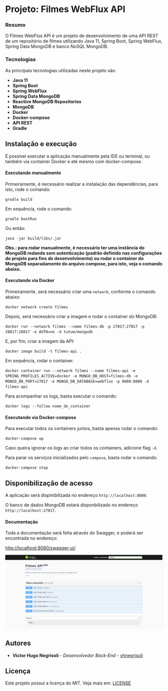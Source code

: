 # Projeto: Filmes WebFlux API


### Resumo

O Filmes WebFlux API é um projeto de desenvolvimento de uma API REST
de um repositório de filmes utilizando Java 11, Spring Boot, Spring WebFlux, Spring Data MongoDB e banco NoSQL MongoDB.
 
### Tecnologias

As principais tecnologias utilizadas neste projeto são: 

* **Java 11**
* **Spring Boot**
* **Spring WebFlux**
* **Spring Data MongoDB**
* **Reactive MongoDB Repositories**
* **MongoDB**
* **Docker**
* **Docker-compose**
* **API REST**
* **Gradle**

## Instalação e execução

É possível executar a aplicação manualmente pela IDE ou terminal, ou também
via container Docker e até mesmo com docker-compose.

#### Executando manualmente

Primeiramente, é necessário realizar a instalação das dependências, para isto, rode o comando:

`gradle build`

Em sequência, rode o comando:

`gradle bootRun`

Ou então:

`java -jar build/libs/.jar`

**Obs.: para rodar manualmente, é necessário ter uma instância do MongoDB 
rodando sem autenticação (padrão definido nas configurações do projeto para fins de desenvolvimento)
ou rodar o container do MongoDB separadamente do arquivo compose, para isto, veja o comando abaixo.**

#### Executando via Docker

Primeiramente, será necessário criar uma `network`, conforme o comando abaixo:

`docker network create filmes`

Depois, será necessário criar a imagem e rodar o container do MongoDB:

`docker run --network filmes --name filmes-db -p 27017:27017 -p 28017:28017 -e AUTH=no -d tutum/mongodb`

E, por fim, criar a imagem da API:

`docker image build -t filmes-api .`

Em sequência, rodar o container:

`docker container run --network filmes --name filmes-api -e SPRING_PROFILES_ACTIVE=docker -e MONGO_DB_HOST=filmes-db -e MONGO_DB_PORT=27017 -e MONGO_DB_DATABASE=webflux -p 8080:8080 -d filmes-api`

Para acompanhar os logs, basta executar o comando:

`docker logs --follow nome_do_container`

#### Executando via Docker-compose

Para executar todos os containers juntos, basta apenas rodar o comando:

`docker-compose up`

Caso queira ignorar os logs ao criar todos os containers, adicione flag `-d`.

Para parar os serviços inicializados pelo `compose`, basta rodar o comando:

`docker-compose stop`

## Disponibilização de acesso

A aplicação será dispinibilizada no endereço `http://localhost:8080`.

O banco de dados MongoDB estará disponbilizado no endereço `http://localhost:27017`.

#### Documentação

Toda a documentação será feita através do Swagger, e poderá ser encontrada no endereço:

[http://localhost:8080/swagger-ui/](http://localhost:8080/swagger-ui/)

![Documentação Swagger](https://github.com/vhnegrisoli/filmes-webflux-api/blob/main/imagens/Documenta%C3%A7%C3%A3o%20Swagger.png)

## Autores

* **Victor Hugo Negrisoli** - *Desenvolvedor Back-End* - [vhnegrisoli](https://github.com/vhnegrisoli)

## Licença

Este projeto possui a licença do MIT. Veja mais em: [LICENSE](LICENSE)
